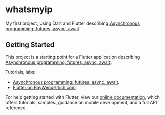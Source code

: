 # whatsmyip

My first project, Using Dart and Flutter describing [Asynchronous programming: futures, async, await](https://dart.dev/codelabs/async-await)


## Getting Started

This project is a starting point for a Flutter application describing [Asynchronous programming: futures, async, await](https://dart.dev/codelabs/async-await).

Tutorials, labs:

- [Asynchronous programming: futures, async, await](https://dart.dev/codelabs/async-await).
- [Flutter on RayWenderlich.com](https://www.raywenderlich.com/18177023-your-second-flutter-app/lessons/15)

For help getting started with Flutter, view our
[online documentation](https://flutter.dev/docs), which offers tutorials,
samples, guidance on mobile development, and a full API reference.
